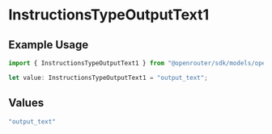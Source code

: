 # InstructionsTypeOutputText1

## Example Usage

```typescript
import { InstructionsTypeOutputText1 } from "@openrouter/sdk/models/operations";

let value: InstructionsTypeOutputText1 = "output_text";
```

## Values

```typescript
"output_text"
```